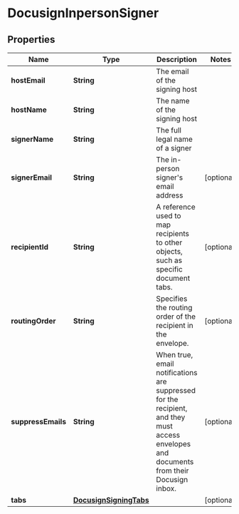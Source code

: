 

# DocusignInpersonSigner


## Properties

| Name | Type | Description | Notes |
|------------ | ------------- | ------------- | -------------|
|**hostEmail** | **String** | The email of the signing host |  |
|**hostName** | **String** | The name of the signing host |  |
|**signerName** | **String** | The full legal name of a signer |  |
|**signerEmail** | **String** | The in-person signer&#39;s email address |  [optional] |
|**recipientId** | **String** | A reference used to map recipients to other objects, such as specific document tabs. |  [optional] |
|**routingOrder** | **String** | Specifies the routing order of the recipient in the envelope. |  [optional] |
|**suppressEmails** | **String** | When true, email notifications are suppressed for the recipient, and they must access envelopes and documents from their Docusign inbox. |  [optional] |
|**tabs** | [**DocusignSigningTabs**](DocusignSigningTabs.md) |  |  [optional] |



